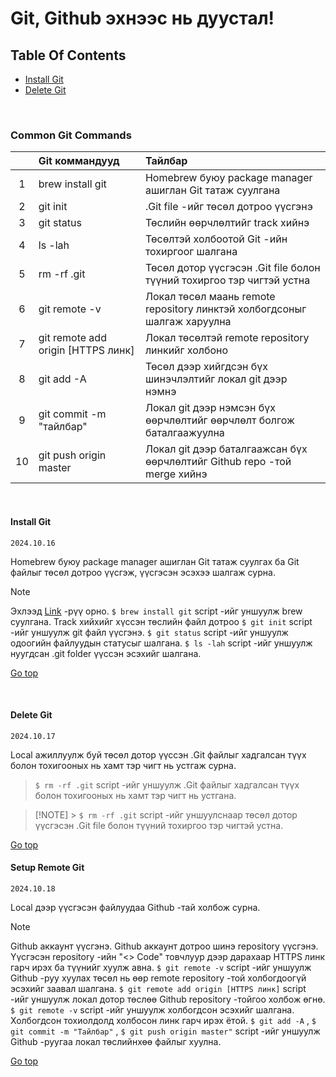 # Git, Github эхнээс нь дуустал!

## Table Of Contents

- [Install Git](#install-git)
- [Delete Git](#delete-git)

<br>

### Common Git Commands

|     | Git коммандууд                     | Тайлбар                                                                  |
| :-: | :--------------------------------- | :----------------------------------------------------------------------- |
|  1  | brew install git                   | Homebrew буюу package manager ашиглан Git татаж суулгана                 |
|  2  | git init                           | .Git file -ийг төсөл дотроо үүсгэнэ                                      |
|  3  | git status                         | Төслийн өөрчлөлтийг track хийнэ                                          |
|  4  | ls -lah                            | Төсөлтэй холбоотой Git -ийн тохиргоог шалгана                            |
|  5  | rm -rf .git                        | Төсөл дотор үүсгэсэн .Git file болон түүний тохиргоо тэр чигтэй устна    |
|  6  | git remote -v                      | Локал төсөл маань remote repository линктэй холбогдсоныг шалгаж харуулна |
|  7  | git remote add origin [HTTPS линк] | Локал төсөлтэй remote repository линкийг холбоно                         |
|  8  | git add -A                         | Төсөл дээр хийгдсэн бүх шинэчлэлтийг локал git дээр нэмнэ                |
|  9  | git commit -m "тайлбар"            | Локал git дээр нэмсэн бүх өөрчлөлтийг өөрчлөлт болгож баталгаажуулна     |
| 10  | git push origin master             | Локал git дээр баталгаажсан бүх өөрчлөлтийг Github repo -той merge хийнэ |

<br>

#### Install Git

`2024.10.16`

Homebrew буюу package manager ашиглан Git татаж суулгах ба Git файлыг төсөл дотроо үүсгэж, үүсгэсэн эсэхээ шалгаж сурна.

> [!NOTE]
> Эхлээд [Link](https://git-scm.com/downloads/mac) -рүү орно. `$ brew install git` script -ийг уншуулж brew суулгана.
> Track хийхийг хүссэн төслийн файл дотроо `$ git init` script -ийг уншуулж git файл үүсгэнэ.
> `$ git status` script -ийг уншуулж одоогийн файлуудын статусыг шалгана.
> `$ ls -lah` script -ийг уншуулж нуугдсан .git folder үүссэн эсэхийг шалгана.

[Go top](#common-git-commands)

<br>

#### Delete Git

`2024.10.17`

Local ажиллуулж буй төсөл дотор үүссэн .Git файлыг хадгалсан түүх болон тохигооных нь хамт тэр чигт нь устгаж сурна.

> `$ rm -rf .git` script -ийг уншуулж .Git файлыг хадгалсан түүх болон тохигооных нь хамт тэр чигт нь устгана.

> [!NOTE] > `$ rm -rf .git` script -ийг уншуулснаар төсөл дотор үүсгэсэн .Git file болон түүний тохиргоо тэр чигтэй устна.

[Go top](#common-git-commands)
<br>

#### Setup Remote Git

`2024.10.18`

Local дээр үүсгэсэн файлуудаа Github -тай холбож сурна.

> [!NOTE]
> Github аккаунт үүсгэнэ.
> Github аккаунт дотроо шинэ repository үүсгэнэ.
> Үүсгэсэн repository -ийн "<> Code" товчлуур дээр дарахаар HTTPS линк гарч ирэх ба түүнийг хуулж авна.
> `$ git remote -v` script -ийг уншуулж Github -руу хуулах төсөл нь өөр remote repository -той холбогдоогүй эсэхийг заавал шалгана.
> `$ git remote add origin [HTTPS линк]` script -ийг уншуулж локал дотор төслөө Github repository -тойгоо холбож өгнө.
> `$ git remote -v` script -ийг уншуулж холбогдсон эсэхийг шалгана. Холбогдсон тохиолдолд холбосон линк гарч ирэх ётой.
> `$ git add -A` , `$ git commit -m "Тайлбар"` , `$ git push origin master"` script -ийг уншуулж Github -руугаа локал төслийнхөө файлыг хуулна.

[Go top](#common-git-commands)
<br>
